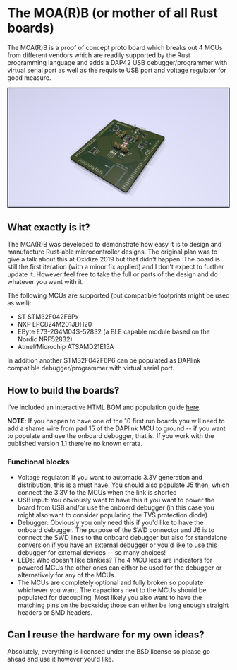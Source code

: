 # The MOA(R)B (or mother of all Rust boards)

The MOA(R)B is a proof of concept proto board which breaks out 4 MCUs from
different vendors which are readily supported by the Rust programming language
and adds a DAP42 USB debugger/programmer with virtual serial port as well as
the requisite USB port and voltage regulator for good measure.

![KiCad 3D rendering of the PCB](rendering.jpg)

## What exactly is it?

The MOA(R)B was developed to demonstrate how easy it is to design and manufacture Rust-able microcontroller designs. The original plan was to give a talk about this at Oxidize 2019 but that didn't happen. The board is still the first iteration (with a minor fix applied) and I don't expect to further update it. However feel free to take the full or parts of the design and do whatever you want with it.

The following MCUs are supported (but compatible footprints might be used as well):
* ST STM32F042F6Px
* NXP LPC824M201JDH20
* EByte E73-2G4M04S-52832 (a BLE capable module based on the Nordic NRF52832)
* Atmel/Microchip ATSAMD21E15A

In addition another STM32F042F6P6 can be populated as DAPlink compatible debugger/programmer with virtual serial port.

## How to build the boards?

I've included an interactive HTML BOM and population guide [here](bom/ibom.html).

**NOTE**: If you happen to have one of the 10 first run boards you will need to add a shame wire from pad 15 of the DAPlink MCU to ground -- if you want to populate and use the onboard debugger, that is. If you work with the published version 1.1 there're no known errata.

### Functional blocks

* Voltage regulator: If you want to automatic 3.3V generation and distribution, this is a must have. You should also populate J5 then, which connect the 3.3V to the MCUs when the link is shorted
* USB input: You obviously want to have this if you want to power the board from USB and/or use the onboard debugger (in this case you might also want to consider populating the TVS protection diode)
* Debugger: Obviously you only need this if you'd like to have the onboard debugger. The purpose of the SWD connector and J6 is to connect the SWD lines to the onboard debugger but also for standalone conversion if you have an external debugger or you'd like to use this debugger for external devices -- so many choices!
* LEDs: Who doesn't like blinkies? The 4 MCU leds are indicators for powered MCUs the other ones can either be used for the debugger or alternatively for any of the MCUs.
* The MCUs are completely optional and fully broken so populate whichever you want. The capacitors next to the MCUs should be populated for decoupling. Most likely you also want to have the matching pins on the backside; those can either be long enough straight headers or SMD headers.

## Can I reuse the hardware for my own ideas?

Absolutely, everything is licensed under the BSD license so please go ahead and use it however you'd like.
